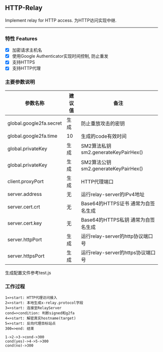 ## HTTP-Relay
Implement relay for HTTP access. 为HTTP访问实现中继.

------
### 特性 Features
- [x] 加密请求主机名
- [x] 使用Google Authenticator实现时间控制, 防止重发
- [x] 支持HTTPS
- [x] 支持HTTP代理

### 主要参数说明
|参数名称|建议值|备注|
|-|-|-|
|global.google2fa.secret|生成|防止重放攻击的密钥|
|global.google2fa.time|10|生成的code有效时间|
|global.privateKey|生成|SM2算法私钥 sm2.generateKeyPairHex()|
|global.privateKey|生成|SM2算法公钥 sm2.generateKeyPairHex()|
|client.proxyPort|生成|HTTP代理端口|
|server.address|无|运行relay-server的IPv4地址|
|server.cert.crt|无|Base64的HTTPS证书 通常为自签名生成|
|server.cert.key|无|Base64的HTTPS私钥 通常为自签名生成|
|server.httpPort|生成|运行relay-server的http协议端口号|
|server.httpsPort|生成|运行relay-server的https协议端口号|

生成配置文件参考test.js

### 工作过程
```flow
1=>start: HTTP代理访问接入
2=>start: 本地生成x-relay.protocol字段
3=>start: 连接至RelayServer
cond=>condition: 判断signed和g2fa
4=>start: 解密真实hostname(target)
5=>start: 反向代理目标站点
300=>end: 结束

1->2->3->cond->300
cond(yes)->4->5->300
cond(no)->300
```
